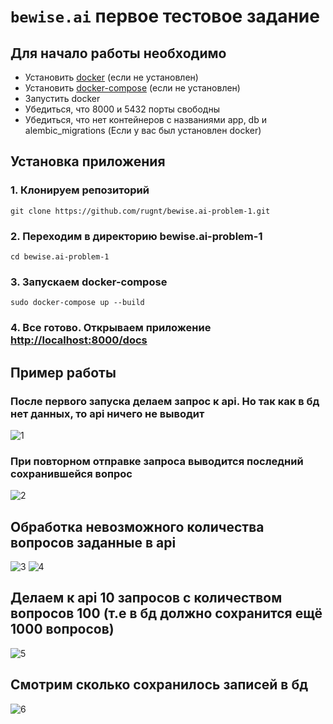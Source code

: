 # `bewise.ai` первое тестовое задание

## Для начало работы необходимо

- Установить <a href="https://docs.docker.com/engine/install/" target="_blank">docker</a> (если не установлен)
- Установить <a href="https://docs.docker.com/compose/install/" target="_blank">docker-compose</a> (если не установлен)
- Запустить docker
- Убедиться, что 8000 и 5432 порты свободны
- Убедиться, что нет контейнеров с названиями app, db и alembic_migrations (Если у вас был установлен docker)

## Установка приложения

### 1. Клонируем репозиторий

    git clone https://github.com/rugnt/bewise.ai-problem-1.git

### 2. Переходим в директорию bewise.ai-problem-1

    cd bewise.ai-problem-1

### 3. Запускаем docker-compose

    sudo docker-compose up --build

### 4. Все готово. Открываем приложение <a href="http://localhost:8000/docs" target="_blank"> http://localhost:8000/docs </a>


## Пример работы


### После первого запуска делаем запрос к api. Но так как в бд нет данных, то api ничего не выводит
![1](https://github.com/rugnt/bewise.ai-problem-1/assets/93862774/d33461ab-cb95-4a11-a163-1ab0e4fa0c06)

### При повторном отправке запроса выводится последний сохранившейся вопрос

![2](https://github.com/rugnt/bewise.ai-problem-1/assets/93862774/22efaa43-a33f-4525-8f22-10e84adb8141)

## Обработка невозможного количества вопросов заданные в api
![3](https://github.com/rugnt/bewise.ai-problem-1/assets/93862774/18ef3209-7ea2-4eda-9beb-7ed9b469e38e)
![4](https://github.com/rugnt/bewise.ai-problem-1/assets/93862774/301dee14-bfba-4e89-8c66-68c5e9df6ffb)


## Делаем к api 10 запросов с количеством вопросов 100 (т.е в бд должно сохранится ещё 1000 вопросов)
![5](https://github.com/rugnt/bewise.ai-problem-1/assets/93862774/9012e6e7-b718-45d2-a5c5-2fff15890e8a)

## Смотрим сколько сохранилось записей в бд
![6](https://github.com/rugnt/bewise.ai-problem-1/assets/93862774/4003efb6-aa5e-4b94-91d3-8d118c2627e1)
